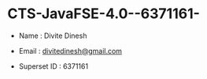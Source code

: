 # CTS-JavaFSE-4.0--6371161-

- Name : Divite Dinesh

- Email : divitedinesh@gmail.com

- Superset ID : 6371161
